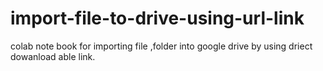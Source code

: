 # import-file-to-drive-using-url-link
colab note book for importing file ,folder into google drive by using driect dowanload able link. 
